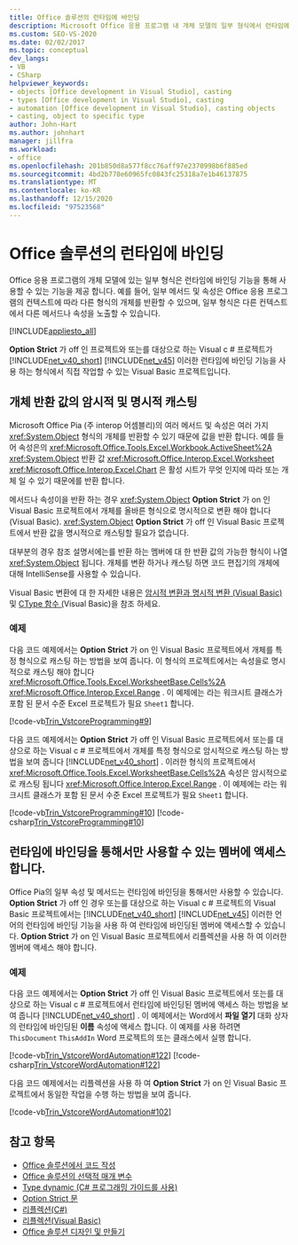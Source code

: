 ```yaml
---
title: Office 솔루션의 런타임에 바인딩
description: Microsoft Office 응용 프로그램 내 개체 모델의 일부 형식에서 런타임에 바인딩 기능을 통해 사용할 수 있는 기능을 제공 하는 방법을 알아봅니다.
ms.custom: SEO-VS-2020
ms.date: 02/02/2017
ms.topic: conceptual
dev_langs:
- VB
- CSharp
helpviewer_keywords:
- objects [Office development in Visual Studio], casting
- types [Office development in Visual Studio], casting
- automation [Office development in Visual Studio], casting objects
- casting, object to specific type
author: John-Hart
ms.author: johnhart
manager: jillfra
ms.workload:
- office
ms.openlocfilehash: 201b850d8a577f8cc76aff97e2370998b6f885ed
ms.sourcegitcommit: 4bd2b770e60965fc0843fc25318a7e1b46137875
ms.translationtype: MT
ms.contentlocale: ko-KR
ms.lasthandoff: 12/15/2020
ms.locfileid: "97523568"
---
```

# <a name="late-binding-in-office-solutions"></a>Office 솔루션의 런타임에 바인딩
  Office 응용 프로그램의 개체 모델에 있는 일부 형식은 런타임에 바인딩 기능을 통해 사용할 수 있는 기능을 제공 합니다. 예를 들어, 일부 메서드 및 속성은 Office 응용 프로그램의 컨텍스트에 따라 다른 형식의 개체를 반환할 수 있으며, 일부 형식은 다른 컨텍스트에서 다른 메서드나 속성을 노출할 수 있습니다.

 [!INCLUDE[appliesto_all](../vsto/includes/appliesto-all-md.md)]

 **Option Strict** 가 off 인 프로젝트와 또는를 대상으로 하는 Visual c # 프로젝트가 [!INCLUDE[net_v40_short](../sharepoint/includes/net-v40-short-md.md)] [!INCLUDE[net_v45](../vsto/includes/net-v45-md.md)] 이러한 런타임에 바인딩 기능을 사용 하는 형식에서 직접 작업할 수 있는 Visual Basic 프로젝트입니다.

## <a name="implicit-and-explicit-casting-of-object-return-values"></a>개체 반환 값의 암시적 및 명시적 캐스팅
 Microsoft Office Pia (주 interop 어셈블리)의 여러 메서드 및 속성은 여러 가지 <xref:System.Object> 형식의 개체를 반환할 수 있기 때문에 값을 반환 합니다. 예를 들어 속성은의 <xref:Microsoft.Office.Tools.Excel.Workbook.ActiveSheet%2A> <xref:System.Object> 반환 값 <xref:Microsoft.Office.Interop.Excel.Worksheet> <xref:Microsoft.Office.Interop.Excel.Chart> 은 활성 시트가 무엇 인지에 따라 또는 개체 일 수 있기 때문에를 반환 합니다.

 메서드나 속성이을 반환 하는 경우 <xref:System.Object> **Option Strict** 가 on 인 Visual Basic 프로젝트에서 개체를 올바른 형식으로 명시적으로 변환 해야 합니다 (Visual Basic). <xref:System.Object> **Option Strict** 가 off 인 Visual Basic 프로젝트에서 반환 값을 명시적으로 캐스팅할 필요가 없습니다.

 대부분의 경우 참조 설명서에는를 반환 하는 멤버에 대 한 반환 값의 가능한 형식이 나열 <xref:System.Object> 됩니다. 개체를 변환 하거나 캐스팅 하면 코드 편집기의 개체에 대해 IntelliSense를 사용할 수 있습니다.

 Visual Basic 변환에 대 한 자세한 내용은 [암시적 변환과 명시적 변환 &#40;Visual Basic&#41;](/dotnet/visual-basic/programming-guide/language-features/data-types/implicit-and-explicit-conversions) 및 [CType 함수 &#40;](/dotnet/visual-basic/language-reference/functions/ctype-function)Visual Basic&#41;을 참조 하세요.

### <a name="examples"></a>예제
 다음 코드 예제에서는 **Option Strict** 가 on 인 Visual Basic 프로젝트에서 개체를 특정 형식으로 캐스팅 하는 방법을 보여 줍니다. 이 형식의 프로젝트에서는 속성을로 명시적으로 캐스팅 해야 합니다 <xref:Microsoft.Office.Tools.Excel.WorksheetBase.Cells%2A> <xref:Microsoft.Office.Interop.Excel.Range> . 이 예제에는 라는 워크시트 클래스가 포함 된 문서 수준 Excel 프로젝트가 필요 `Sheet1` 합니다.

 [!code-vb[Trin_VstcoreProgramming#9](../vsto/codesnippet/VisualBasic/Trin_VstcoreProgrammingExcelVB/Sheet1.vb#9)]

 다음 코드 예제에서는 **Option Strict** 가 off 인 Visual Basic 프로젝트에서 또는를 대상으로 하는 Visual c # 프로젝트에서 개체를 특정 형식으로 암시적으로 캐스팅 하는 방법을 보여 줍니다 [!INCLUDE[net_v40_short](../sharepoint/includes/net-v40-short-md.md)] . 이러한 형식의 프로젝트에서 <xref:Microsoft.Office.Tools.Excel.WorksheetBase.Cells%2A> 속성은 암시적으로로 캐스팅 됩니다 <xref:Microsoft.Office.Interop.Excel.Range> . 이 예제에는 라는 워크시트 클래스가 포함 된 문서 수준 Excel 프로젝트가 필요 `Sheet1` 합니다.

 [!code-vb[Trin_VstcoreProgramming#10](../vsto/codesnippet/VisualBasic/Trin_VstcoreProgrammingExcelVB/Sheet1.vb#10)]
 [!code-csharp[Trin_VstcoreProgramming#10](../vsto/codesnippet/CSharp/Trin_VstcoreProgrammingExcelCS/Sheet1.cs#10)]

## <a name="access-members-that-are-available-only-through-late-binding"></a>런타임에 바인딩을 통해서만 사용할 수 있는 멤버에 액세스 합니다.
 Office Pia의 일부 속성 및 메서드는 런타임에 바인딩을 통해서만 사용할 수 있습니다. **Option Strict** 가 off 인 경우 또는를 대상으로 하는 Visual c # 프로젝트의 Visual Basic 프로젝트에서는 [!INCLUDE[net_v40_short](../sharepoint/includes/net-v40-short-md.md)] [!INCLUDE[net_v45](../vsto/includes/net-v45-md.md)] 이러한 언어의 런타임에 바인딩 기능을 사용 하 여 런타임에 바인딩된 멤버에 액세스할 수 있습니다. **Option Strict** 가 on 인 Visual Basic 프로젝트에서 리플렉션을 사용 하 여 이러한 멤버에 액세스 해야 합니다.

### <a name="examples"></a>예제
 다음 코드 예제에서는 **Option Strict** 가 off 인 Visual Basic 프로젝트에서 또는를 대상으로 하는 Visual c # 프로젝트에서 런타임에 바인딩된 멤버에 액세스 하는 방법을 보여 줍니다 [!INCLUDE[net_v40_short](../sharepoint/includes/net-v40-short-md.md)] . 이 예제에서는 Word에서 **파일 열기** 대화 상자의 런타임에 바인딩된 **이름** 속성에 액세스 합니다. 이 예제를 사용 하려면 `ThisDocument` `ThisAddIn` Word 프로젝트의 또는 클래스에서 실행 합니다.

 [!code-vb[Trin_VstcoreWordAutomation#122](../vsto/codesnippet/VisualBasic/Trin_VstcoreWordAutomationVB/ThisDocument.vb#122)]
 [!code-csharp[Trin_VstcoreWordAutomation#122](../vsto/codesnippet/CSharp/Trin_VstcoreWordAutomationCS/ThisDocument.cs#122)]

 다음 코드 예제에서는 리플렉션을 사용 하 여 **Option Strict** 가 on 인 Visual Basic 프로젝트에서 동일한 작업을 수행 하는 방법을 보여 줍니다.

 [!code-vb[Trin_VstcoreWordAutomation#102](../vsto/codesnippet/VisualBasic/Trin_VstcoreWordAutomationVB/ThisDocument.vb#102)]

## <a name="see-also"></a>참고 항목
- [Office 솔루션에서 코드 작성](../vsto/writing-code-in-office-solutions.md)
- [Office 솔루션의 선택적 매개 변수](../vsto/optional-parameters-in-office-solutions.md)
- [Type dynamic &#40;C&#35; 프로그래밍 가이드를 사용&#41;](/dotnet/csharp/programming-guide/types/using-type-dynamic)
- [Option Strict 문](/dotnet/visual-basic/language-reference/statements/option-strict-statement)
- [리플렉션(C#)](/dotnet/csharp/programming-guide/concepts/reflection)
- [리플렉션(Visual Basic)](/dotnet/visual-basic/programming-guide/concepts/reflection)
- [Office 솔루션 디자인 및 만들기](../vsto/designing-and-creating-office-solutions.md)
